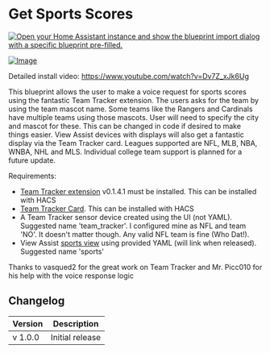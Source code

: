 # Get Sports Scores

[![Open your Home Assistant instance and show the blueprint import dialog with a specific blueprint pre-filled.](https://my.home-assistant.io/badges/blueprint_import.svg)](https://my.home-assistant.io/redirect/blueprint_import/?blueprint_url=https%3A%2F%2Fraw.githubusercontent.com%2Fdinki%2FView-Assist%2Fmain%2FView_Assist_custom_sentences%2FGet_Sports_Scores%2Fblueprint-getsportsscores.yaml)

[![Image](https://img.youtube.com/vi/Dv7Z_xJk6Ug/mqdefault.jpg)](https://www.youtube.com/watch?v=Dv7Z_xJk6Ug)

Detailed install video:
https://www.youtube.com/watch?v=Dv7Z_xJk6Ug

This blueprint allows the user to make a voice request for sports scores using the fantastic Team Tracker extension.  The users asks for the team by using the team mascot
name.  Some teams like the Rangers and Cardinals have multiple teams using those mascots.  User will need to specify the city and mascot for these.  This can be changed in code
if desired to make things easier.  View Assist devices with displays will also get a fantastic display via the Team Tracker card.  Leagues supported are NFL, MLB, NBA, WNBA, NHL and MLS.  Individual college team support is planned for a future update.


Requirements:
  * [Team Tracker extension](https://github.com/vasqued2/ha-teamtracker) v0.1.4.1 must be installed.  This can be installed with HACS
  * [Team Tracker Card](https://github.com/vasqued2/ha-teamtracker-card).  This can be installed with HACS
  * A Team Tracker sensor device created using the UI (not YAML).  Suggested name 'team_tracker'.  I configured mine as NFL and team 'NO'.  It doesn't matter though.  Any valid NFL team is fine (Who Dat!).
  * View Assist [sports view](../views/sports) using provided YAML (will link when released).  Suggested name 'sports'


Thanks to vasqued2 for the great work on Team Tracker and Mr. Picc010 for his help with the voice response logic

## Changelog

| Version | Description |
| ------- | ----------- |
| v 1.0.0 | Initial release |